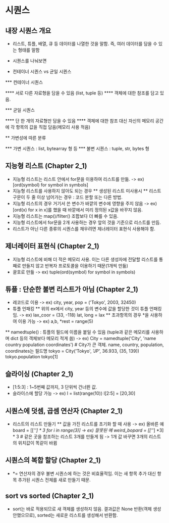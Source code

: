 # 시퀀스

## 내장 시퀀스 개요
* 리스트, 튜플, 배열, 큐 등 데이터를 나열한 것을 말함. 즉, 여러 데이터를 담을 수 있는 형태를 말함

* 시퀀스를 나눠보면

 * 컨테이너 시퀀스 vs 균일 시퀀스

*** 컨테이너 시퀀스 

**** 서로 다른 자료형을 담을 수 있음 (list, tuple 등)
**** 객체에 대한 참조를 담고 있음.

*** 균일 시퀀스 

**** 단 한 개의 자료형만 담을 수 있음
**** 객체에 대한 참조 대신 자신의 메모리 공간에 각 항목의 값을 직접 담음(메모리 사용 적음)

** 가변성에 따른 분류

*** 가변 시퀀스 : list, bytearray 형 등
*** 불변 시퀀스 : tuple, str, bytes 형

## 지능형 리스트 (Chapter 2_1)
* 지능형 리스트는 리스트 안에서 for문을 이용하여 리스트를 만듦.
 -> ex) [ord(symbol) for symbol in symbols]
* 지능형 리스트를 사용하지 않아도 되는 경우
** 생성된 리스트 미사용시
** 리스트 구문이 두 줄 이상 넘어가는 경우 : 코드 분할 또는 다른 방법.
* 지능형 리스트의 경우 거기서 쓴 변수가 바깥의 변수에 영향을 주지 않음
 -> ex) [ord(x) for x in x]를 했을 때 바깥에서 미리 정의된 x값을 바꾸지 않음.
* 지능형 리스트는 map()/filter() 조합보다 더 빠를 수 있음.
* 지능형 리스트에서 for문을 2개 사용하는 경우 앞의 것을 기준으로 리스트를 만듬.
* 리스트가 아닌 다른 종류의 시퀀스를 채우려면 제너레이터 표현식 사용해야 함.

## 제너레이터 표현식 (Chapter 2_1)
* 지능형 리스트에 비해 더 적은 메모리 사용. 이는 다른 생성자에 전달할 리스트를 통째로 만들지 않고 반복자 프로토콜을 이용하기 때문(1개씩 만듦)
* 괄호로 만듦
 -> ex) tuple(ord(symbol) for symbol in symbols)

## 튜플 : 단순한 불변 리스트가 아님 (Chapter 2_1)
* 레코드로 이용
 -> ex) city, year, pop = ('Tokyo', 2003, 32450)
* 튜플 언패킹
** 위의 ex에서 city, year 등의 변수에 값을 할당한 것이 튜플 언패킹임.
 -> ex) lax_coor = (33, -118)
        lat, long = lax
** 초과항목의 경우 *을 사용하여 이용 가능
 -> ex) a,b, *rest = range(5)
 
** namedtuple() : 튜플의 필드에 이름을 붙일 수 있음 (tuple과 같은 메모리를 사용하며 dict 등의 객체보다 메모리 적게 씀)
 -> ex) City = namedtuple('City', 'name country population coordinates')
        # City가 큰 객체. name, country, population, coordinates는 필드명
        tokyo = City('Tokyo', 'JP', 36.933, (35, 139))
        tokyo.population
        tokyo[1]
        
## 슬라이싱 (Chapter 2_1)
* [1:5:3] : 1~5번째 값까지, 3 단위씩 건너뛴 값.
* 슬라이스에 할당 가능
 -> ex) l = list(range(10))
        l[2:5] = [20,30]

## 시퀀스에 덧셈, 곱셈 연산자 (Chapter 2_1)
* 리스트의 리스트 만들기
** 값을 가진 리스트를 초기화 할 때 사용
 -> ex) 올바른 예
 board = [['_'] * 3 for i in range(3)]
 -> ex) 잘못된 예
 weird_bopard = [['_'] *3] * 3      # 같은 곳을 참조하는 리스트 3개를 만들게 됨 -> 1개 값 바꾸면 3개의 리스트의 위치값이 똑같이 바뀜
 
## 시퀀스의 복합 할당 (Chapter 2_1)
* *= 연산자의 경우 불변 시퀀스에 하는 것은 비효율적임. 이는 새 항목 추가 대신 항목 추가된 시퀀스 전체를 새로 만들기 때문.

## sort vs sorted (Chapter 2_1)
* sort는 바로 적용되므로 새 객체를 생성하지 않음. 결과값은 None 반환(객체 생성 안했으므로), sorted는 새로운 리스트를 생성해서 반환함.
